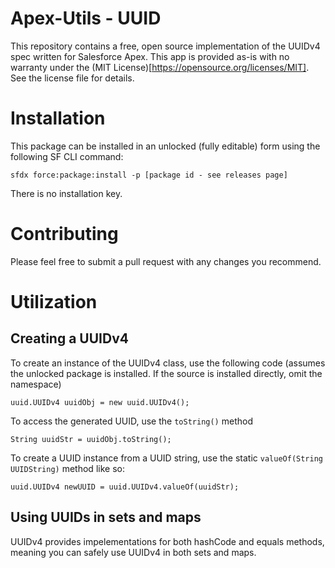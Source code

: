 # Apex-Utils - UUID

This repository contains a free, open source implementation of the UUIDv4 spec written for Salesforce Apex. This app is provided as-is with no warranty under the (MIT License)[https://opensource.org/licenses/MIT]. See the license file for details.

# Installation

This package can be installed in an unlocked (fully editable) form using the following SF CLI command:

```
sfdx force:package:install -p [package id - see releases page]
```

There is no installation key.

# Contributing

Please feel free to submit a pull request with any changes you recommend.

# Utilization

## Creating a UUIDv4

To create an instance of the UUIDv4 class, use the following code (assumes the unlocked package is installed. If the source is installed directly, omit the namespace)

```apex
uuid.UUIDv4 uuidObj = new uuid.UUIDv4();
```

To access the generated UUID, use the ```toString()``` method

```apex
String uuidStr = uuidObj.toString();
```

To create a UUID instance from a UUID string, use the static ```valueOf(String UUIDString)``` method like so:

```apex
uuid.UUIDv4 newUUID = uuid.UUIDv4.valueOf(uuidStr);
```

## Using UUIDs in sets and maps

UUIDv4 provides impelementations for both hashCode and equals methods, meaning you can safely use UUIDv4 in both sets and maps.
